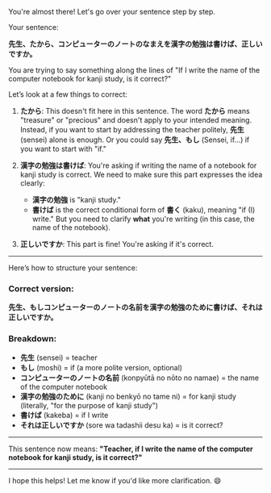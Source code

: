 You're almost there! Let's go over your sentence step by step.

Your sentence:

**先生、たから、コンピューターのノートのなまえを漢字の勉強は書けば、正しいですか。**

You are trying to say something along the lines of "If I write the name of the computer notebook for kanji study, is it correct?"

Let’s look at a few things to correct:

1. **たから**: This doesn't fit here in this sentence. The word **たから** means "treasure" or "precious" and doesn't apply to your intended meaning. Instead, if you want to start by addressing the teacher politely, **先生** (sensei) alone is enough. Or you could say **先生、もし** (Sensei, if...) if you want to start with "if."

2. **漢字の勉強は書けば**: You're asking if writing the name of a notebook for kanji study is correct. We need to make sure this part expresses the idea clearly:
   - **漢字の勉強** is "kanji study."
   - **書けば** is the correct conditional form of **書く** (kaku), meaning "if (I) write." But you need to clarify **what** you're writing (in this case, the name of the notebook).

3. **正しいですか**: This part is fine! You're asking if it's correct.

---

Here’s how to structure your sentence:

### Correct version:
**先生、もしコンピューターのノートの名前を漢字の勉強のために書けば、それは正しいですか。**

### Breakdown:
- **先生** (sensei) = teacher
- **もし** (moshi) = if (a more polite version, optional)
- **コンピューターのノートの名前** (konpyūtā no nōto no namae) = the name of the computer notebook
- **漢字の勉強のために** (kanji no benkyō no tame ni) = for kanji study (literally, "for the purpose of kanji study")
- **書けば** (kakeba) = if I write
- **それは正しいですか** (sore wa tadashii desu ka) = is it correct?

---

This sentence now means:
**"Teacher, if I write the name of the computer notebook for kanji study, is it correct?"**

---

I hope this helps! Let me know if you'd like more clarification. 😄
